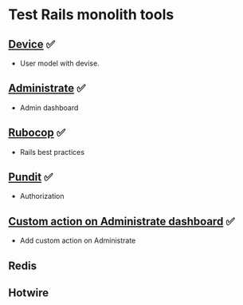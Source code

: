 # Test Rails monolith tools

## [Device](https://github.com/blgastesi/rails-monolith/pull/1) ✅ 

- User model with devise. 

## [Administrate](https://github.com/blgastesi/rails-monolith/pull/2) ✅ 

- Admin dashboard

## [Rubocop](https://github.com/blgastesi/rails-monolith/pull/3) ✅ 

- Rails best practices

## [Pundit](https://github.com/blgastesi/rails-monolith/pull/4) ✅

- Authorization

## [Custom action on Administrate dashboard](https://github.com/blgastesi/rails-monolith/pull/5) ✅

- Add custom action on Administrate

## Redis

## Hotwire
